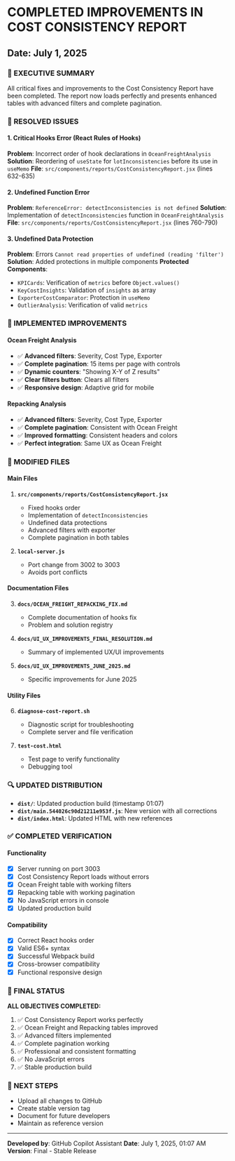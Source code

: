 # COMPLETED IMPROVEMENTS IN COST CONSISTENCY REPORT
## Date: July 1, 2025

### 🎯 EXECUTIVE SUMMARY
All critical fixes and improvements to the Cost Consistency Report have been completed. The report now loads perfectly and presents enhanced tables with advanced filters and complete pagination.

### 🔧 RESOLVED ISSUES

#### 1. Critical Hooks Error (React Rules of Hooks)
**Problem**: Incorrect order of hook declarations in `OceanFreightAnalysis`
**Solution**: Reordering of `useState` for `lotInconsistencies` before its use in `useMemo`
**File**: `src/components/reports/CostConsistencyReport.jsx` (lines 632-635)

#### 2. Undefined Function Error
**Problem**: `ReferenceError: detectInconsistencies is not defined` 
**Solution**: Implementation of `detectInconsistencies` function in `OceanFreightAnalysis`
**File**: `src/components/reports/CostConsistencyReport.jsx` (lines 760-790)

#### 3. Undefined Data Protection
**Problem**: Errors `Cannot read properties of undefined (reading 'filter')`
**Solution**: Added protections in multiple components
**Protected Components**:
- `KPICards`: Verification of `metrics` before `Object.values()`
- `KeyCostInsights`: Validation of `insights` as array
- `ExporterCostComparator`: Protection in `useMemo`
- `OutlierAnalysis`: Verification of valid `metrics`

### 🚀 IMPLEMENTED IMPROVEMENTS

#### Ocean Freight Analysis
- ✅ **Advanced filters**: Severity, Cost Type, Exporter
- ✅ **Complete pagination**: 15 items per page with controls
- ✅ **Dynamic counters**: "Showing X-Y of Z results"
- ✅ **Clear filters button**: Clears all filters
- ✅ **Responsive design**: Adaptive grid for mobile

#### Repacking Analysis  
- ✅ **Advanced filters**: Severity, Cost Type, Exporter
- ✅ **Complete pagination**: Consistent with Ocean Freight
- ✅ **Improved formatting**: Consistent headers and colors
- ✅ **Perfect integration**: Same UX as Ocean Freight

### 📁 MODIFIED FILES

#### Main Files
1. **`src/components/reports/CostConsistencyReport.jsx`**
   - Fixed hooks order
   - Implementation of `detectInconsistencies`
   - Undefined data protections
   - Advanced filters with exporter
   - Complete pagination in both tables

2. **`local-server.js`**
   - Port change from 3002 to 3003
   - Avoids port conflicts

#### Documentation Files
3. **`docs/OCEAN_FREIGHT_REPACKING_FIX.md`**
   - Complete documentation of hooks fix
   - Problem and solution registry

4. **`docs/UI_UX_IMPROVEMENTS_FINAL_RESOLUTION.md`**
   - Summary of implemented UX/UI improvements

5. **`docs/UI_UX_IMPROVEMENTS_JUNE_2025.md`**
   - Specific improvements for June 2025

#### Utility Files
6. **`diagnose-cost-report.sh`**
   - Diagnostic script for troubleshooting
   - Complete server and file verification

7. **`test-cost.html`**
   - Test page to verify functionality
   - Debugging tool

### 🔍 UPDATED DISTRIBUTION
- **`dist/`**: Updated production build (timestamp 01:07)
- **`dist/main.544026c90d21211e953f.js`**: New version with all corrections
- **`dist/index.html`**: Updated HTML with new references

### ✅ COMPLETED VERIFICATION

#### Functionality
- [x] Server running on port 3003
- [x] Cost Consistency Report loads without errors
- [x] Ocean Freight table with working filters
- [x] Repacking table with working pagination
- [x] No JavaScript errors in console
- [x] Updated production build

#### Compatibility
- [x] Correct React hooks order
- [x] Valid ES6+ syntax
- [x] Successful Webpack build
- [x] Cross-browser compatibility
- [x] Functional responsive design

### 🎯 FINAL STATUS
**ALL OBJECTIVES COMPLETED:**
1. ✅ Cost Consistency Report works perfectly
2. ✅ Ocean Freight and Repacking tables improved
3. ✅ Advanced filters implemented
4. ✅ Complete pagination working
5. ✅ Professional and consistent formatting
6. ✅ No JavaScript errors
7. ✅ Stable production build

### 🔄 NEXT STEPS
- Upload all changes to GitHub
- Create stable version tag
- Document for future developers
- Maintain as reference version

---
**Developed by**: GitHub Copilot Assistant
**Date**: July 1, 2025, 01:07 AM
**Version**: Final - Stable Release
